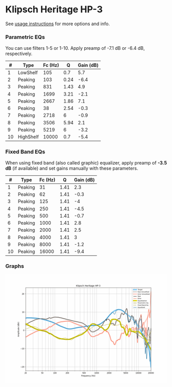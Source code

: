 # Klipsch Heritage HP-3
See [usage instructions](https://github.com/jaakkopasanen/AutoEq#usage) for more options and info.

### Parametric EQs
You can use filters 1-5 or 1-10. Apply preamp of -7.1 dB or -6.4 dB, respectively.

|   # | Type      |   Fc (Hz) |    Q |   Gain (dB) |
|-----|-----------|-----------|------|-------------|
|   1 | LowShelf  |       105 | 0.7  |         5.7 |
|   2 | Peaking   |       103 | 0.24 |        -6.4 |
|   3 | Peaking   |       831 | 1.43 |         4.9 |
|   4 | Peaking   |      1699 | 3.21 |        -2.1 |
|   5 | Peaking   |      2667 | 1.86 |         7.1 |
|   6 | Peaking   |        38 | 2.54 |        -0.3 |
|   7 | Peaking   |      2718 | 6    |        -0.9 |
|   8 | Peaking   |      3506 | 5.94 |         2.1 |
|   9 | Peaking   |      5219 | 6    |        -3.2 |
|  10 | HighShelf |     10000 | 0.7  |        -5.4 |

### Fixed Band EQs
When using fixed band (also called graphic) equalizer, apply preamp of **-3.5 dB** (if available) and set gains manually with these parameters.

|   # | Type    |   Fc (Hz) |    Q |   Gain (dB) |
|-----|---------|-----------|------|-------------|
|   1 | Peaking |        31 | 1.41 |         2.3 |
|   2 | Peaking |        62 | 1.41 |        -0.3 |
|   3 | Peaking |       125 | 1.41 |        -4   |
|   4 | Peaking |       250 | 1.41 |        -4.5 |
|   5 | Peaking |       500 | 1.41 |        -0.7 |
|   6 | Peaking |      1000 | 1.41 |         2.8 |
|   7 | Peaking |      2000 | 1.41 |         2.5 |
|   8 | Peaking |      4000 | 1.41 |         3   |
|   9 | Peaking |      8000 | 1.41 |        -1.2 |
|  10 | Peaking |     16000 | 1.41 |        -9.4 |

### Graphs
![](./Klipsch%20Heritage%20HP-3.png)

